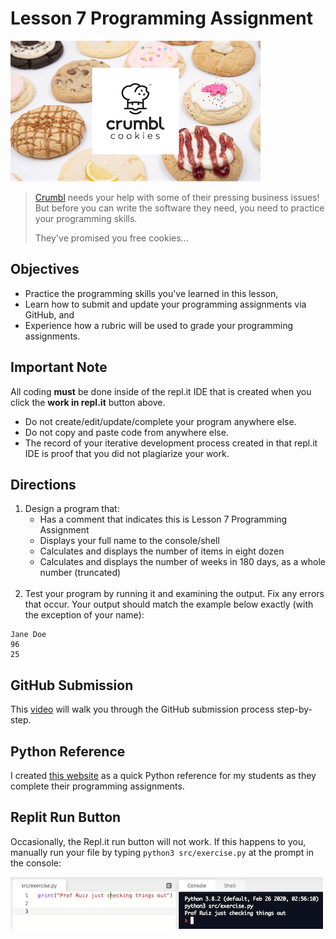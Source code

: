 # Lesson 7 Programming Assignment

![](assets/crumbl.png)
> [Crumbl](https://crumblcookies.com/) needs your help with some of their pressing business issues! But before you can write the software they need, you need to practice your  programming skills.
>
> They've promised you free cookies...

## Objectives
- Practice the programming skills you've learned in this lesson,
- Learn how to submit and update your programming assignments via GitHub, and
- Experience how a rubric will be used to grade your programming assignments.

## Important Note
All coding **must** be done inside of the repl.it IDE that is created when you click the **work in repl.it** button above. 
- Do not create/edit/update/complete your program anywhere else.
- Do not copy and paste code from anywhere else.
- The record of your iterative development process created in that repl.it IDE is proof that you did not plagiarize your work. 

## Directions
1. Design a program that:
    - Has a comment that indicates this is Lesson 7 Programming Assignment
    - Displays your full name to the console/shell
    - Calculates and displays the number of items in eight dozen
    - Calculates and displays the number of weeks in 180 days, as a whole number (truncated)
<br><br>    
2. Test your program by running it and examining the output. Fix any errors that occur. Your output should match the example below exactly (with the exception of your name):

```
Jane Doe
96
25
```

## GitHub Submission
This [video](https://youtu.be/gdc-SYhRFCM) will walk you through the GitHub submission process step-by-step. 

## Python Reference
I created [this website](https://cs-1030.github.io/) as a quick Python reference for my students as they complete their programming assignments.

## Replit Run Button 
Occasionally, the Repl.it run button will not work. If this happens to you, manually run your file by typing ```python3 src/exercise.py``` at the prompt in the console:

![](assets/manual-execution.png)
